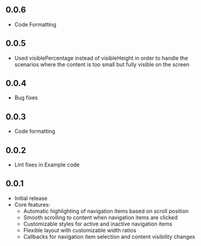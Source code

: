 ## 0.0.6

* Code Formatting

## 0.0.5

* Used visiblePercentage instead of visibleHeight in order to handle the scenarios where the content
  is too small but fully visible on the screen

## 0.0.4

* Bug fixes

## 0.0.3

* Code formatting

## 0.0.2

* Lint fixes in Example code

## 0.0.1

* Initial release
* Core features:
    * Automatic highlighting of navigation items based on scroll position
    * Smooth scrolling to content when navigation items are clicked
    * Customizable styles for active and inactive navigation items
    * Flexible layout with customizable width ratios
    * Callbacks for navigation item selection and content visibility changes
